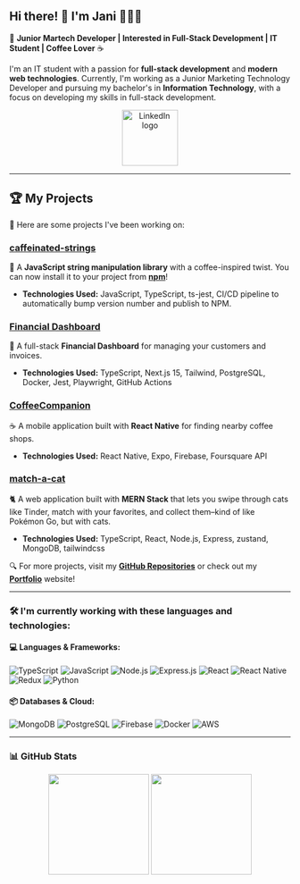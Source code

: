 ## Hi there! 👋 I'm Jani 👨🏻‍💻

🚀 **Junior Martech Developer | Interested in Full-Stack Development | IT Student | Coffee Lover** ☕

I'm an IT student with a passion for **full-stack development** and **modern web technologies**. Currently, I'm working as a Junior Marketing Technology Developer and pursuing my bachelor's in **Information Technology**,  with a focus on developing my skills in full-stack development.

<div align="center">
  <a href="https://www.linkedin.com/in/jani-h%C3%A4nninen-66909319b/" target="_blank">
    <img alt="LinkedIn logo" width="100px" title="Let's connect!" src="https://cdn.jsdelivr.net/gh/devicons/devicon@latest/icons/linkedin/linkedin-original-wordmark.svg">
  </a>
</div>

---

## 🏆 **My Projects**  

🚧 Here are some projects I've been working on:

### [caffeinated-strings](https://github.com/pr0fix/caffeinated-strings)  
🧵 A **JavaScript string manipulation library** with a coffee-inspired twist. You can now install it to your project from [**npm**](https://www.npmjs.com/package/caffeinated-strings)!
- **Technologies Used:** JavaScript, TypeScript, ts-jest, CI/CD pipeline to automatically bump version number and publish to NPM.

### [Financial Dashboard](https://github.com/pr0fix/financial-dashboard)  
💸 A full-stack **Financial Dashboard** for managing your customers and invoices.
- **Technologies Used:** TypeScript, Next.js 15, Tailwind, PostgreSQL, Docker, Jest, Playwright, GitHub Actions

### [CoffeeCompanion](https://github.com/pr0fix/CoffeeCompanion)
☕ A mobile application built with **React Native** for finding nearby coffee shops.  
- **Technologies Used:** React Native, Expo, Firebase, Foursquare API

### [match-a-cat](https://github.com/pr0fix/match-a-cat)
🐈 A web application built with **MERN Stack** that lets you swipe through cats like Tinder, match with your favorites, and collect them–kind of like Pokémon Go, but with cats.
- **Technologies Used:** TypeScript, React, Node.js, Express, zustand, MongoDB, tailwindcss

🔍 For more projects, visit my **[GitHub Repositories](https://github.com/pr0fix?tab=repositories)** or check out my **[Portfolio](https://pr0fix.github.io/)** website!

---

### 🛠 **I'm currently working with these languages and technologies:**  

#### **💻 Languages & Frameworks:**  
![TypeScript](https://img.shields.io/badge/TypeScript-007ACC?style=for-the-badge&logo=typescript&logoColor=white)
![JavaScript](https://img.shields.io/badge/JavaScript-F7DF1E?style=for-the-badge&logo=javascript&logoColor=black)
![Node.js](https://img.shields.io/badge/node.js-339933?style=for-the-badge&logo=Node.js&logoColor=white)
![Express.js](https://img.shields.io/badge/express.js-000000?style=for-the-badge&logo=express&logoColor=white)
![React](https://img.shields.io/badge/react-%2320232a.svg?style=for-the-badge&logo=react&logoColor=%2361DAFB)
![React Native](https://img.shields.io/badge/react_native-%2320232a.svg?style=for-the-badge&logo=react&logoColor=%2361DAFB)
![Redux](https://img.shields.io/badge/redux-764ABC?style=for-the-badge&logo=redux&logoColor=white)
![Python](https://img.shields.io/badge/Python-3776AB?style=for-the-badge&logo=python&logoColor=white)  

#### **📦 Databases & Cloud:**  
![MongoDB](https://img.shields.io/badge/MongoDB-4EA94B?style=for-the-badge&logo=mongodb&logoColor=white)
![PostgreSQL](https://img.shields.io/badge/PostgreSQL-316192?style=for-the-badge&logo=postgresql&logoColor=white)
![Firebase](https://img.shields.io/badge/firebase-ffca28?style=for-the-badge&logo=firebase&logoColor=black)
![Docker](https://img.shields.io/badge/Docker-2496ED?style=for-the-badge&logo=docker&logoColor=white)
![AWS](https://img.shields.io/badge/AWS-232F3E?style=for-the-badge&logo=amazonwebservices&logoColor=)

---

### 📊 **GitHub Stats**  

<div align="center">
  <img height="180em" src="https://github-readme-stats.vercel.app/api?username=pr0fix&show_icons=true&theme=catppuccin_mocha" />
  <img height="180em" src="https://github-readme-stats.vercel.app/api/top-langs/?username=pr0fix&layout=compact&theme=catppuccin_mocha&langs_count=8" />
</div>
